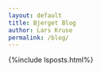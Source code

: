 ```yaml
---
layout: default
title: Bjerget Blog
author: Lars Kruse
permalink: /blog/
---
```



{%include lsposts.html%}
